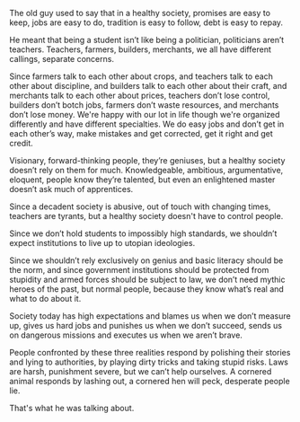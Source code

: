 The old guy used to say that
in a healthy society,
promises are easy to keep,
jobs are easy to do,
tradition is easy to follow,
debt is easy to repay.

He meant that
being a student isn’t like being a politician,
politicians aren’t teachers.
Teachers, farmers, builders, merchants,
we all have different callings,
separate concerns.

Since farmers talk to each other about crops,
and teachers talk to each other about discipline,
and builders talk to each other about their craft,
and merchants talk to each other about prices,
teachers don’t lose control,
builders don’t botch jobs,
farmers don’t waste resources,
and merchants don’t lose money.
We're happy with our lot in life
though we're organized differently
and have different specialties.
We do easy jobs
and don’t get in each other’s way,
make mistakes and get corrected,
get it right and get credit.

Visionary,
forward-thinking people,
they’re geniuses,
but a healthy society
doesn’t rely on them for much.
Knowledgeable, ambitious,
argumentative, eloquent,
people know they’re talented,
but even an enlightened master
doesn’t ask much of apprentices.

Since a decadent society is abusive,
out of touch with changing times,
teachers are tyrants,
but a healthy society
doesn't have to control people.

Since we don’t hold students
to impossibly high standards,
we shouldn’t expect institutions
to live up to utopian ideologies.

Since we shouldn’t rely exclusively on genius
and basic literacy
should be the norm,
and since government institutions
should be protected from stupidity
and armed forces
should be subject to law,
we don’t need mythic heroes of the past,
but normal people,
because they know what’s real
and what to do about it.

Society today
has high expectations
and blames us when we don’t measure up,
gives us hard jobs
and punishes us when we don’t succeed,
sends us on dangerous missions
and executes us when we aren’t brave.

People confronted by these three realities
respond by polishing their stories
and lying to authorities,
by playing dirty tricks
and taking stupid risks.
Laws are harsh,
punishment severe,
but we can’t help ourselves.
A cornered animal responds by lashing out,
a cornered hen will peck,
desperate people lie.

That's what he was talking about.
